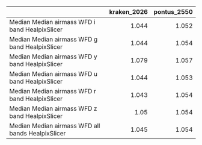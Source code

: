 |                                                   |   kraken_2026 |   pontus_2550 |
|:--------------------------------------------------|--------------:|--------------:|
| Median Median airmass WFD i band HealpixSlicer    |         1.044 |         1.052 |
| Median Median airmass WFD g band HealpixSlicer    |         1.044 |         1.054 |
| Median Median airmass WFD y band HealpixSlicer    |         1.079 |         1.057 |
| Median Median airmass WFD u band HealpixSlicer    |         1.044 |         1.053 |
| Median Median airmass WFD r band HealpixSlicer    |         1.043 |         1.054 |
| Median Median airmass WFD z band HealpixSlicer    |         1.05  |         1.054 |
| Median Median airmass WFD all bands HealpixSlicer |         1.045 |         1.054 |
